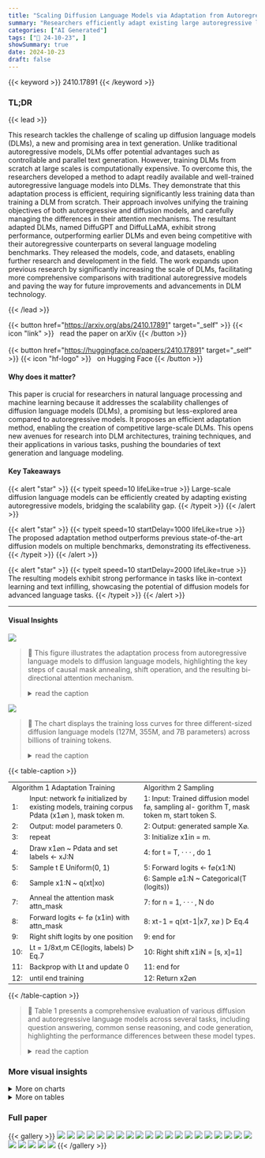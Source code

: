 ```yaml
---
title: "Scaling Diffusion Language Models via Adaptation from Autoregressive Models"
summary: "Researchers efficiently adapt existing large autoregressive language models into competitive diffusion language models, achieving scalability and outperforming prior diffusion models on various benchm..."
categories: ["AI Generated"]
tags: ["🔖 24-10-23", ]
showSummary: true
date: 2024-10-23
draft: false
---
```


{{< keyword >}} 2410.17891 {{< /keyword >}}

### TL;DR


{{< lead >}}

This research tackles the challenge of scaling up diffusion language models (DLMs), a new and promising area in text generation.  Unlike traditional autoregressive models, DLMs offer potential advantages such as controllable and parallel text generation. However, training DLMs from scratch at large scales is computationally expensive.  To overcome this, the researchers developed a method to adapt readily available and well-trained autoregressive language models into DLMs.  They demonstrate that this adaptation process is efficient, requiring significantly less training data than training a DLM from scratch.  Their approach involves unifying the training objectives of both autoregressive and diffusion models, and carefully managing the differences in their attention mechanisms.  The resultant adapted DLMs, named DiffuGPT and DiffuLLaMA, exhibit strong performance, outperforming earlier DLMs and even being competitive with their autoregressive counterparts on several language modeling benchmarks.  They released the models, code, and datasets, enabling further research and development in the field. The work expands upon previous research by significantly increasing the scale of DLMs, facilitating more comprehensive comparisons with traditional autoregressive models and paving the way for future improvements and advancements in DLM technology.

{{< /lead >}}


{{< button href="https://arxiv.org/abs/2410.17891" target="_self" >}}
{{< icon "link" >}} &nbsp; read the paper on arXiv
{{< /button >}}
<br><br>
{{< button href="https://huggingface.co/papers/2410.17891" target="_self" >}}
{{< icon "hf-logo" >}} &nbsp; on Hugging Face
{{< /button >}}

#### Why does it matter?
This paper is crucial for researchers in natural language processing and machine learning because it addresses the scalability challenges of diffusion language models (DLMs), a promising but less-explored area compared to autoregressive models.  It proposes an efficient adaptation method, enabling the creation of competitive large-scale DLMs. This opens new avenues for research into DLM architectures, training techniques, and their applications in various tasks, pushing the boundaries of text generation and language modeling.
#### Key Takeaways

{{< alert "star" >}}
{{< typeit speed=10 lifeLike=true >}} Large-scale diffusion language models can be efficiently created by adapting existing autoregressive models, bridging the scalability gap. {{< /typeit >}}
{{< /alert >}}

{{< alert "star" >}}
{{< typeit speed=10 startDelay=1000 lifeLike=true >}} The proposed adaptation method outperforms previous state-of-the-art diffusion models on multiple benchmarks, demonstrating its effectiveness. {{< /typeit >}}
{{< /alert >}}

{{< alert "star" >}}
{{< typeit speed=10 startDelay=2000 lifeLike=true >}} The resulting models exhibit strong performance in tasks like in-context learning and text infilling, showcasing the potential of diffusion models for advanced language tasks. {{< /typeit >}}
{{< /alert >}}

------
#### Visual Insights



![](https://ai-paper-reviewer.com/2410.17891/figures_3_0.png)

> 🔼 This figure illustrates the adaptation process from autoregressive language models to diffusion language models, highlighting the key steps of causal mask annealing, shift operation, and the resulting bi-directional attention mechanism.
> <details>
> <summary>read the caption</summary>
> Figure 1: The overview of our approach to adapt autoregressive (AR) models to diffusion models. Left: The shift operation in AR models enables the output layer hi to approximate the distribution of next tokens Xi+1 in hidden representations through the cross entropy (CE) loss. Middle: We remove the causal mask gradually during training eventually making our model bi-directional. Right: inside the diffusion models we shift the logits to compute the loss with the next token (i.e., the loss on hi would be with respect to xi+1), while perceptually, the diffusion models are still functioning as recovering the original signals (since hi corresponds to xi+1 in AR loss).
> </details>





![](https://ai-paper-reviewer.com/2410.17891/charts_6_0.png)

> 🔼 The chart displays the training loss curves for three different-sized diffusion language models (127M, 355M, and 7B parameters) across billions of training tokens.
> <details>
> <summary>read the caption</summary>
> Figure 2: Training loss over tokens for different scales of our adapted diffusion models.
> </details>





{{< table-caption >}}
<table id='2' style='font-size:14px'><tr><td colspan="2">Algorithm 1 Adaptation Training</td><td>Algorithm 2 Sampling</td></tr><tr><td>1:</td><td>Input: network f⌀ initialized by existing models, training corpus Pdata (x1⌀n ), mask token m.</td><td>1: Input: Trained diffusion model f⌀, sampling al- gorithm T, mask token m, start token S.</td></tr><tr><td>2:</td><td>Output: model parameters 0.</td><td>2: Output: generated sample X⌀.</td></tr><tr><td>3:</td><td>repeat</td><td>3: Initialize x1in = m.</td></tr><tr><td>4:</td><td>Draw x1⌀n ~ Pdata and set labels ← xJ:N</td><td>4: for t = T, · · · , do 1</td></tr><tr><td>5:</td><td>Sample t E Uniform(0, 1)</td><td>5: Forward logits ← f⌀(x1:N)</td></tr><tr><td>6:</td><td>Sample x1:N ~ q(xt|xo)</td><td>6: Sample ⌀1:N ~ Categorical(T (logits))</td></tr><tr><td>7:</td><td>Anneal the attention mask attn_mask</td><td>7: for n = 1, · · · , N do</td></tr><tr><td>8:</td><td>Forward logits ← f⌀ (x1in) with attn_mask</td><td>8: xt-1 = q(xt-1|x7, x⌀ ) ▷ Eq.4</td></tr><tr><td>9:</td><td>Right shift logits by one position</td><td>9: end for</td></tr><tr><td>10:</td><td>Lt = 1/8xt,m CE(logits, labels) ▷ Eq.7</td><td>10: Right shift x1iN = [s, x]=1]</td></tr><tr><td>11:</td><td>Backprop with Lt and update 0</td><td>11: end for</td></tr><tr><td>12:</td><td>until end training</td><td>12: Return x2⌀n</td></tr></table>{{< /table-caption >}}

> 🔼 Table 1 presents a comprehensive evaluation of various diffusion and autoregressive language models across several tasks, including question answering, common sense reasoning, and code generation, highlighting the performance differences between these model types.
> <details>
> <summary>read the caption</summary>
> Table 1: Comprehensive evaluation of different diffusion language models and the same scale pre-trained autoregressive models. There are 3 types of these models: AR for autoregressive, DD for discrete diffusion and CD for continuous diffusion. For the infilling task, we use ROUGE-1/2/L score; for other tasks, we use the accuracy (%) metric. * indicates we finetune GSM8K on models; other tasks are all in zero-shot setting. Numbers in the () indicate that AR models are only given prefix for infilling tasks. We bold the best performance among diffusion language models and underline results that surpass their base models.
> </details>



### More visual insights



<details>
<summary>More on charts
</summary>


![](https://ai-paper-reviewer.com/2410.17891/charts_8_0.png)

> 🔼 The chart displays the relationship between decoding steps, generative perplexity, and distinct 2-gram diversity for various diffusion models in unconditional text generation.
> <details>
> <summary>read the caption</summary>
> Figure 3: Quality evaluation for unconditional generation, with perplexity measured by GPT2 large and distinct 2-gram diversity.
> </details>


![](https://ai-paper-reviewer.com/2410.17891/charts_9_0.png)

> 🔼 The chart compares the single-batch decoding speed of LLaMA2 and DiffuLLaMA models with varying sequence lengths and different numbers of diffusion timesteps (T).
> <details>
> <summary>read the caption</summary>
> Figure 4: Single batch decoding speed (seconds) for different models using flash-attention 2.
> </details>


![](https://ai-paper-reviewer.com/2410.17891/charts_22_0.png)

> 🔼 The chart shows the unconditional generation quality, measured by perplexity and distinct 2-gram diversity, for different diffusion time steps and sampling algorithms.
> <details>
> <summary>read the caption</summary>
> Figure 5: The unconditional generation quality for different diffusion time steps T and sampling algorithms. We annotate the temperature of top-k sampling and top-p sampling.
> </details>


![](https://ai-paper-reviewer.com/2410.17891/charts_22_1.png)

> 🔼 The chart shows that using DiffuGPT as the base model for finetuning GSM8K data with discrete diffusion objectives leads to faster convergence and lower training loss compared to using GPT2 as the base model.
> <details>
> <summary>read the caption</summary>
> Figure 6: Finetune GSM8K data with discrete diffusion objectives, using a base model of either GPT2-S/M or DiffuGPT-S/M. DiffuGPT converges faster and attains a lower loss.
> </details>


</details>



<details>
<summary>More on tables
</summary>


{{< table-caption >}}
<table id='1' style='font-size:14px'><tr><td>Model</td><td>Size</td><td>Type</td><td>QA TriQA</td><td>Word Lamb.</td><td>HSwag</td><td>CommonSense Wino.</td><td>SIQA</td><td>Reasoning PIQA</td><td>Math GSM8K*</td><td>Infilling ROCStories</td><td>Code</td></tr><tr><td>GPT2-S</td><td>127M</td><td>AR</td><td>4.0</td><td>25.9</td><td>29.9</td><td>48.5</td><td>35.7</td><td>62.1</td><td>44.8</td><td>(7.8/0.8/7.4)</td><td>(1.6)</td></tr><tr><td>SEDD-S</td><td>170M</td><td>DD</td><td>1.5</td><td>12.4</td><td>30.2</td><td>50.1</td><td>34.4</td><td>55.6</td><td>45.3</td><td>11.9/0.7/10.9</td><td>0.7</td></tr><tr><td>DiffuGPT-S</td><td>127M</td><td>DD</td><td>2.0</td><td>45.0</td><td>33.4</td><td>50.8</td><td>37.0</td><td>57.7</td><td>50.2</td><td>13.7/1.4/12.6</td><td>0.3</td></tr><tr><td>GPT2-M</td><td>355M</td><td>AR</td><td>6.7</td><td>37.7</td><td>38.3</td><td>50.7</td><td>37.7</td><td>67.4</td><td>45.6</td><td>(8.6/0.9/8.2)</td><td>(2.6)</td></tr><tr><td>SEDD-M</td><td>424M</td><td>DD</td><td>1.8</td><td>23.1</td><td>31.5</td><td>49.0</td><td>35.4</td><td>56.1</td><td>53.5</td><td>13.1/1.4/12.2</td><td>0.5</td></tr><tr><td>DiffuGPT-M</td><td>355M</td><td>DD</td><td>3.8</td><td>60.5</td><td>37.2</td><td>52.6</td><td>39.0</td><td>59.6</td><td>61.8</td><td>18.7/2.7/17.0</td><td>2.9</td></tr><tr><td>Plaid1B</td><td>1.3B</td><td>CD</td><td>1.2</td><td>8.6</td><td>39.3</td><td>51.3</td><td>32.3</td><td>54.5</td><td>32.6</td><td>12.1/1.1/11.2</td><td>0.1</td></tr><tr><td>LLaMA2</td><td>7B</td><td>AR</td><td>45.4</td><td>68.8</td><td>74.9</td><td>67.1</td><td>44.8</td><td>78.3</td><td>58.6</td><td>(11.6/2.1/10.5)</td><td>(1.7)</td></tr><tr><td>DiffuLLaMA</td><td>7B</td><td>DD</td><td>18.5</td><td>70.9</td><td>58.7</td><td>56.4</td><td>43.2</td><td>63.3</td><td>63.1</td><td>23.3/5.5/21.2</td><td>15.5</td></tr></table>{{< /table-caption >}}
> 🔼 Table 1 provides a comprehensive comparison of different diffusion language models and their autoregressive counterparts across various tasks, including question answering, commonsense reasoning, and infilling, using accuracy and ROUGE scores.
> <details>
> <summary>read the caption</summary>
> Table 1: Comprehensive evaluation of different diffusion language models and the same scale pre-trained autoregressive models. There are 3 types of these models: AR for autoregressive, DD for discrete diffusion and CD for continuous diffusion. For the infilling task, we use ROUGE-1/2/L score; for other tasks, we use the accuracy (%) metric. * indicates we finetune GSM8K on models; other tasks are all in zero-shot setting. Numbers in the () indicate that AR models are only given prefix for infilling tasks. We bold the best performance among diffusion language models and underline results that surpass their base models.
> </details>

{{< table-caption >}}
<table id='9' style='font-size:16px'><tr><td>Models</td><td>MAWPS</td><td>SATMath</td><td>TriviaQA</td></tr><tr><td>LLaMA2</td><td>63.5</td><td>24.5</td><td>45.4</td></tr><tr><td>DiffuLLaMA-ZS</td><td>9.7</td><td><1</td><td>18.5</td></tr><tr><td>DiffuLLaMA-FS</td><td>31.3</td><td>23.6</td><td>20.9</td></tr><tr><td>DiffuLLaMA-SC</td><td>33.1</td><td>27.7</td><td>26.0</td></tr><tr><td>DiffuLLaMA-@k</td><td>40.8</td><td>57.7</td><td>34.1</td></tr><tr><td>DiffuLLaMA-CoT</td><td>28.7</td><td>9.5</td><td>-</td></tr></table>{{< /table-caption >}}
> 🔼 Table 1 presents a comprehensive evaluation comparing various diffusion language models and their autoregressive counterparts across multiple tasks, including question answering, common sense reasoning, math problem solving, and text infilling.
> <details>
> <summary>read the caption</summary>
> Table 1: Comprehensive evaluation of different diffusion language models and the same scale pre-trained autoregressive models. There are 3 types of these models: AR for autoregressive, DD for discrete diffusion and CD for continuous diffusion. For the infilling task, we use ROUGE-1/2/L score; for other tasks, we use the accuracy (%) metric. * indicates we finetune GSM8K on models; other tasks are all in zero-shot setting. Numbers in the () indicate that AR models are only given prefix for infilling tasks. We bold the best performance among diffusion language models and underline results that surpass their base models.
> </details>

{{< table-caption >}}
<table id='4' style='font-size:16px'><tr><td></td><td></td><td>GPT2-S GPT2-M</td></tr><tr><td></td><td>44.8</td><td>45.6</td></tr><tr><td></td><td>19.2</td><td>20.2</td></tr><tr><td></td><td>33.5</td><td>34.5</td></tr><tr><td></td><td>43.3</td><td>47.2</td></tr><tr><td></td><td>45.4</td><td>49.7</td></tr></table>{{< /table-caption >}}
> 🔼 Table 1 presents a comprehensive evaluation of various diffusion and autoregressive language models across multiple tasks, highlighting their performance in zero-shot and few-shot settings.
> <details>
> <summary>read the caption</summary>
> Table 1: Comprehensive evaluation of different diffusion language models and the same scale pre-trained autoregressive models. There are 3 types of these models: AR for autoregressive, DD for discrete diffusion and CD for continuous diffusion. For the infilling task, we use ROUGE-1/2/L score; for other tasks, we use the accuracy (%) metric. * indicates we finetune GSM8K on models; other tasks are all in zero-shot setting. Numbers in the () indicate that AR models are only given prefix for infilling tasks. We bold the best performance among diffusion language models and underline results that surpass their base models.
> </details>

{{< table-caption >}}
<table id='11' style='font-size:16px'><tr><td>Models</td><td>Training steps</td><td>Global batch size</td><td>Context length</td></tr><tr><td>SEDD (Lou et al., 2024)</td><td>400k</td><td>512</td><td>1024</td></tr><tr><td>MD4 (Shi et al., 2024)</td><td>1000k</td><td>512</td><td>1024</td></tr><tr><td>DiffuGPT-S</td><td>1000k</td><td>256</td><td>512</td></tr><tr><td>DiffuGPT-M</td><td>160k</td><td>1280</td><td>1024</td></tr></table>{{< /table-caption >}}
> 🔼 Table 1 presents a comprehensive evaluation comparing various diffusion language models against their autoregressive counterparts across multiple tasks, including question answering, common sense reasoning, and infilling.
> <details>
> <summary>read the caption</summary>
> Table 1: Comprehensive evaluation of different diffusion language models and the same scale pre-trained autoregressive models. There are 3 types of these models: AR for autoregressive, DD for discrete diffusion and CD for continuous diffusion. For the infilling task, we use ROUGE-1/2/L score; for other tasks, we use the accuracy (%) metric. * indicates we finetune GSM8K on models; other tasks are all in zero-shot setting. Numbers in the () indicate that AR models are only given prefix for infilling tasks. We bold the best performance among diffusion language models and underline results that surpass their base models.
> </details>

{{< table-caption >}}
<table id='9' style='font-size:20px'><tr><td>Length</td><td>Attention</td><td>DiffuLLaMA (sec)</td><td>LLaMA (sec)</td></tr><tr><td>512</td><td>flash-attention 2</td><td>12.5</td><td>9.2</td></tr><tr><td>1024</td><td>SDPA</td><td>13.2</td><td>16.3</td></tr><tr><td>1024</td><td>flash-attention 2</td><td>13.3</td><td>17.5</td></tr><tr><td>1024</td><td>vanilla</td><td>16.2</td><td>17.2</td></tr><tr><td>2048</td><td>SDPA</td><td>28.5</td><td>29.5</td></tr><tr><td>2048</td><td>flash-attention 2</td><td>23.5</td><td>35.7</td></tr><tr><td>2048</td><td>vanilla</td><td>38.1</td><td>32.8</td></tr></table>{{< /table-caption >}}
> 🔼 Table 1 presents a comprehensive comparison of various diffusion and autoregressive language models across multiple tasks, including question answering, commonsense reasoning, math problem solving, and text infilling, highlighting the performance differences and improvements achieved through model adaptation.
> <details>
> <summary>read the caption</summary>
> Table 1: Comprehensive evaluation of different diffusion language models and the same scale pre-trained autoregressive models. There are 3 types of these models: AR for autoregressive, DD for discrete diffusion and CD for continuous diffusion. For the infilling task, we use ROUGE-1/2/L score; for other tasks, we use the accuracy (%) metric. * indicates we finetune GSM8K on models; other tasks are all in zero-shot setting. Numbers in the () indicate that AR models are only given prefix for infilling tasks. We bold the best performance among diffusion language models and underline results that surpass their base models.
> </details>

</details>


### Full paper

{{< gallery >}}
<img src="https://ai-paper-reviewer.com/2410.17891/1.png" class="grid-w50 md:grid-w33 xl:grid-w25" />
<img src="https://ai-paper-reviewer.com/2410.17891/2.png" class="grid-w50 md:grid-w33 xl:grid-w25" />
<img src="https://ai-paper-reviewer.com/2410.17891/3.png" class="grid-w50 md:grid-w33 xl:grid-w25" />
<img src="https://ai-paper-reviewer.com/2410.17891/4.png" class="grid-w50 md:grid-w33 xl:grid-w25" />
<img src="https://ai-paper-reviewer.com/2410.17891/5.png" class="grid-w50 md:grid-w33 xl:grid-w25" />
<img src="https://ai-paper-reviewer.com/2410.17891/6.png" class="grid-w50 md:grid-w33 xl:grid-w25" />
<img src="https://ai-paper-reviewer.com/2410.17891/7.png" class="grid-w50 md:grid-w33 xl:grid-w25" />
<img src="https://ai-paper-reviewer.com/2410.17891/8.png" class="grid-w50 md:grid-w33 xl:grid-w25" />
<img src="https://ai-paper-reviewer.com/2410.17891/9.png" class="grid-w50 md:grid-w33 xl:grid-w25" />
<img src="https://ai-paper-reviewer.com/2410.17891/10.png" class="grid-w50 md:grid-w33 xl:grid-w25" />
<img src="https://ai-paper-reviewer.com/2410.17891/11.png" class="grid-w50 md:grid-w33 xl:grid-w25" />
<img src="https://ai-paper-reviewer.com/2410.17891/12.png" class="grid-w50 md:grid-w33 xl:grid-w25" />
<img src="https://ai-paper-reviewer.com/2410.17891/13.png" class="grid-w50 md:grid-w33 xl:grid-w25" />
<img src="https://ai-paper-reviewer.com/2410.17891/14.png" class="grid-w50 md:grid-w33 xl:grid-w25" />
<img src="https://ai-paper-reviewer.com/2410.17891/15.png" class="grid-w50 md:grid-w33 xl:grid-w25" />
<img src="https://ai-paper-reviewer.com/2410.17891/16.png" class="grid-w50 md:grid-w33 xl:grid-w25" />
<img src="https://ai-paper-reviewer.com/2410.17891/17.png" class="grid-w50 md:grid-w33 xl:grid-w25" />
<img src="https://ai-paper-reviewer.com/2410.17891/18.png" class="grid-w50 md:grid-w33 xl:grid-w25" />
<img src="https://ai-paper-reviewer.com/2410.17891/19.png" class="grid-w50 md:grid-w33 xl:grid-w25" />
<img src="https://ai-paper-reviewer.com/2410.17891/20.png" class="grid-w50 md:grid-w33 xl:grid-w25" />
<img src="https://ai-paper-reviewer.com/2410.17891/21.png" class="grid-w50 md:grid-w33 xl:grid-w25" />
<img src="https://ai-paper-reviewer.com/2410.17891/22.png" class="grid-w50 md:grid-w33 xl:grid-w25" />
<img src="https://ai-paper-reviewer.com/2410.17891/23.png" class="grid-w50 md:grid-w33 xl:grid-w25" />
<img src="https://ai-paper-reviewer.com/2410.17891/24.png" class="grid-w50 md:grid-w33 xl:grid-w25" />
<img src="https://ai-paper-reviewer.com/2410.17891/25.png" class="grid-w50 md:grid-w33 xl:grid-w25" />
{{< /gallery >}}